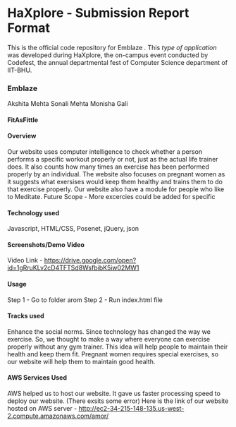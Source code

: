 # HaXplore - Submission Report Format

This is the official code repository for Emblaze . This _type of application_ was developed during HaXplore, 
the on-campus event conducted by Codefest, the annual departmental fest of Computer Science department of IIT-BHU.

### Emblaze

 Akshita Mehta
 Sonali Mehta
 Monisha Gali


#### FitAsFittle


#### Overview

Our website uses computer intelligence to check whether a person performs a specific workout properly or not, just as the actual life trainer does. It also counts how many times an exercise has been performed properly by an individual. The website also focuses on pregnant women as it suggests what exersises would keep them healthy and trains them to do that exercise properly. Our website also have a module for people who like to Meditate.
Future Scope - More excercies could be added for specific 

#### Technology used

Javascript, HTML/CSS, Posenet, jQuery, json
#### Screenshots/Demo Video

Video Link - https://drive.google.com/open?id=1gRruKLv2cD4TFTSd8WsfbibK5iw02MW1

#### Usage
 Step 1 - Go to folder arom
 Step 2 - Run index.html file


#### Tracks used
Enhance the social norms.
Since technology has changed the way we exercise. So, we thought to make a way where everyone can exercise properly without any gym trainer. This idea will help people to maintain their health and keep them fit. Pregnant women requires special exercises, so our website will help them to maintain good health.


#### AWS Services Used

AWS helped us to host our website. It gave us faster processing speed to deploy our website. (There exsits some error)
Here is the link of our website hosted on AWS server - http://ec2-34-215-148-135.us-west-2.compute.amazonaws.com/amor/




